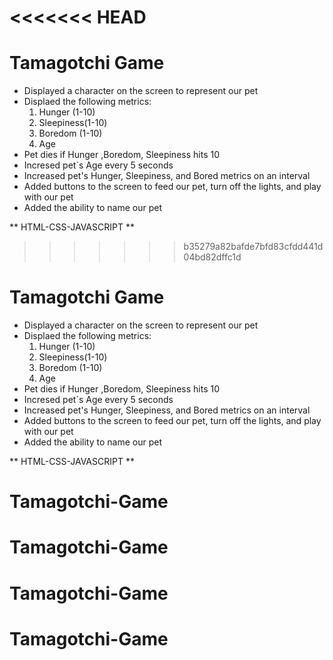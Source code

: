 <<<<<<< HEAD
=======
# Tamagotchi Game
 - Displayed a character on the screen to represent our pet
-  Displaed the following metrics:
   1. Hunger (1-10)
   2. Sleepiness(1-10)
   3. Boredom (1-10)
   4. Age
- Pet dies if Hunger ,Boredom, Sleepiness hits  10
-  Incresed pet`s Age every 5 seconds
-  Increased pet's Hunger, Sleepiness, and Bored metrics on an interval 
-  Added buttons to the screen to feed our pet, turn off the lights, and play with our pet
-  Added the ability to name our pet

**  HTML-CSS-JAVASCRIPT **
>>>>>>> b35279a82bafde7bfd83cfdd441d04bd82dffc1d

# Tamagotchi Game #
- Displayed a character on the screen to represent our pet
-  Displaed the following metrics:
   1. Hunger (1-10)
   2. Sleepiness(1-10)
   3. Boredom (1-10)
   4. Age
- Pet dies if Hunger ,Boredom, Sleepiness hits  10
-  Incresed pet`s Age every 5 seconds
-  Increased pet's Hunger, Sleepiness, and Bored metrics on an interval 
-  Added buttons to the screen to feed our pet, turn off the lights, and play with our pet
-  Added the ability to name our pet





**  HTML-CSS-JAVASCRIPT **


# Tamagotchi-Game
# Tamagotchi-Game
# Tamagotchi-Game
# Tamagotchi-Game
